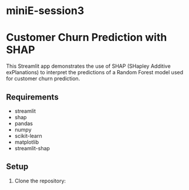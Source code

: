 # miniE-session3

# Customer Churn Prediction with SHAP

This Streamlit app demonstrates the use of SHAP (SHapley Additive exPlanations) to interpret the predictions of a Random Forest model used for customer churn prediction.

## Requirements

- streamlit
- shap
- pandas
- numpy
- scikit-learn
- matplotlib
- streamlit-shap

## Setup

1. Clone the repository:
